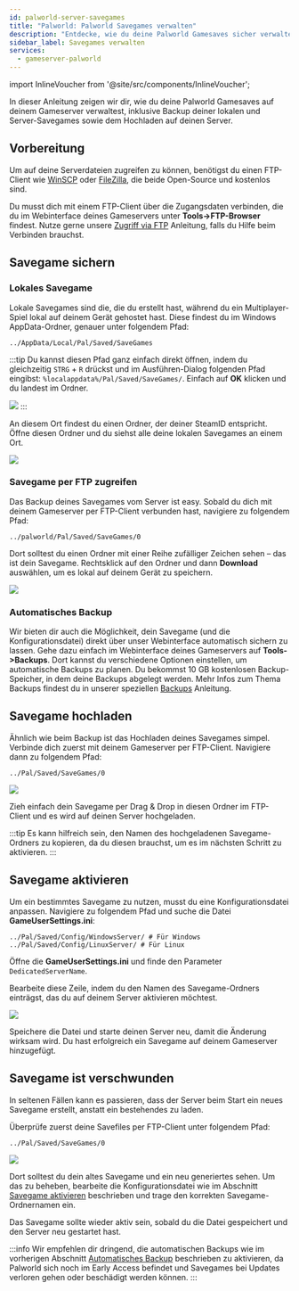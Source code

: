 ```yaml
---
id: palworld-server-savegames
title: "Palworld: Palworld Savegames verwalten"
description: "Entdecke, wie du deine Palworld Gamesaves sicher verwaltest und sicherst für nahtloses Gameplay → Jetzt mehr erfahren"
sidebar_label: Savegames verwalten
services:
  - gameserver-palworld
---
```


import InlineVoucher from '@site/src/components/InlineVoucher';

In dieser Anleitung zeigen wir dir, wie du deine Palworld Gamesaves auf deinem Gameserver verwaltest, inklusive Backup deiner lokalen und Server-Savegames sowie dem Hochladen auf deinen Server.

## Vorbereitung

Um auf deine Serverdateien zugreifen zu können, benötigst du einen FTP-Client wie [WinSCP](https://winscp.net/eng/index.php) oder [FileZilla](https://filezilla-project.org/), die beide Open-Source und kostenlos sind.

Du musst dich mit einem FTP-Client über die Zugangsdaten verbinden, die du im Webinterface deines Gameservers unter **Tools->FTP-Browser** findest. Nutze gerne unsere [Zugriff via FTP](gameserver-ftpaccess.md) Anleitung, falls du Hilfe beim Verbinden brauchst.

## Savegame sichern

### Lokales Savegame

Lokale Savegames sind die, die du erstellt hast, während du ein Multiplayer-Spiel lokal auf deinem Gerät gehostet hast. Diese findest du im Windows AppData-Ordner, genauer unter folgendem Pfad:
```
../AppData/Local/Pal/Saved/SaveGames
```

:::tip
Du kannst diesen Pfad ganz einfach direkt öffnen, indem du gleichzeitig `STRG` + `R` drückst und im Ausführen-Dialog folgenden Pfad eingibst: `%localappdata%/Pal/Saved/SaveGames/`. Einfach auf **OK** klicken und du landest im Ordner.

![](https://github.com/zaphosting/docs/assets/42719082/5cdff375-57f8-4699-9985-42bcecf22218)
:::

An diesem Ort findest du einen Ordner, der deiner SteamID entspricht. Öffne diesen Ordner und du siehst alle deine lokalen Savegames an einem Ort.

![](https://github.com/zaphosting/docs/assets/42719082/8f36715d-7e87-45e1-b859-6ebedd18c8da)

### Savegame per FTP zugreifen

Das Backup deines Savegames vom Server ist easy. Sobald du dich mit deinem Gameserver per FTP-Client verbunden hast, navigiere zu folgendem Pfad:
```
../palworld/Pal/Saved/SaveGames/0
```

Dort solltest du einen Ordner mit einer Reihe zufälliger Zeichen sehen – das ist dein Savegame. Rechtsklick auf den Ordner und dann **Download** auswählen, um es lokal auf deinem Gerät zu speichern.

![](https://github.com/zaphosting/docs/assets/42719082/ca890470-450d-4962-a982-39378dfbb695)

### Automatisches Backup

Wir bieten dir auch die Möglichkeit, dein Savegame (und die Konfigurationsdatei) direkt über unser Webinterface automatisch sichern zu lassen. Gehe dazu einfach im Webinterface deines Gameservers auf **Tools->Backups**. Dort kannst du verschiedene Optionen einstellen, um automatische Backups zu planen. Du bekommst 10 GB kostenlosen Backup-Speicher, in dem deine Backups abgelegt werden. Mehr Infos zum Thema Backups findest du in unserer speziellen [Backups](gameserver-backups.md) Anleitung.

## Savegame hochladen

Ähnlich wie beim Backup ist das Hochladen deines Savegames simpel. Verbinde dich zuerst mit deinem Gameserver per FTP-Client. Navigiere dann zu folgendem Pfad:
```
../Pal/Saved/SaveGames/0
```

![](https://screensaver01.zap-hosting.com/index.php/s/tadxngnRCJDbtTe/preview)

Zieh einfach dein Savegame per Drag & Drop in diesen Ordner im FTP-Client und es wird auf deinen Server hochgeladen.

:::tip
Es kann hilfreich sein, den Namen des hochgeladenen Savegame-Ordners zu kopieren, da du diesen brauchst, um es im nächsten Schritt zu aktivieren.
:::

## Savegame aktivieren

Um ein bestimmtes Savegame zu nutzen, musst du eine Konfigurationsdatei anpassen. Navigiere zu folgendem Pfad und suche die Datei **GameUserSettings.ini**:
```
../Pal/Saved/Config/WindowsServer/ # Für Windows
../Pal/Saved/Config/LinuxServer/ # Für Linux
```

Öffne die **GameUserSettings.ini** und finde den Parameter `DedicatedServerName`.

Bearbeite diese Zeile, indem du den Namen des Savegame-Ordners einträgst, das du auf deinem Server aktivieren möchtest.

![](https://screensaver01.zap-hosting.com/index.php/s/qLG2jtzFkYM6WB7/preview)

Speichere die Datei und starte deinen Server neu, damit die Änderung wirksam wird. Du hast erfolgreich ein Savegame auf deinem Gameserver hinzugefügt.

## Savegame ist verschwunden

In seltenen Fällen kann es passieren, dass der Server beim Start ein neues Savegame erstellt, anstatt ein bestehendes zu laden.

Überprüfe zuerst deine Savefiles per FTP-Client unter folgendem Pfad:
```
../Pal/Saved/SaveGames/0
```

![](https://screensaver01.zap-hosting.com/index.php/s/wYQ42Aein5y6Z6j/preview)

Dort solltest du dein altes Savegame und ein neu generiertes sehen. Um das zu beheben, bearbeite die Konfigurationsdatei wie im Abschnitt [Savegame aktivieren](#savegame-aktivieren) beschrieben und trage den korrekten Savegame-Ordnernamen ein.

Das Savegame sollte wieder aktiv sein, sobald du die Datei gespeichert und den Server neu gestartet hast.

:::info
Wir empfehlen dir dringend, die automatischen Backups wie im vorherigen Abschnitt [Automatisches Backup](#automatisches-backup) beschrieben zu aktivieren, da Palworld sich noch im Early Access befindet und Savegames bei Updates verloren gehen oder beschädigt werden können.
:::

<InlineVoucher />